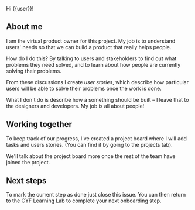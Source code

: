 Hi {{user}}!

## About me

I am the virtual product owner for this project. My job is to understand users' needs so that we can build a product that really helps people.

How do I do this? By talking to users and stakeholders to find out what problems they need solved, and to learn about how people are currently solving their problems.

From these discussions I create _user stories_, which describe how particular users will be able to solve their problems once the work is done.

What I don't do is describe how a something should be built – I leave that to the designers and developers. My job is all about people!

## Working together

To keep track of our progress, I've created a project board where I will add tasks and users stories. (You can find it by going to the projects tab).

We'll talk about the project board more once the rest of the team have joined the project.

## Next steps

To mark the current step as done just close this issue. You can then return to the CYF Learning Lab to complete your next onboarding step.
